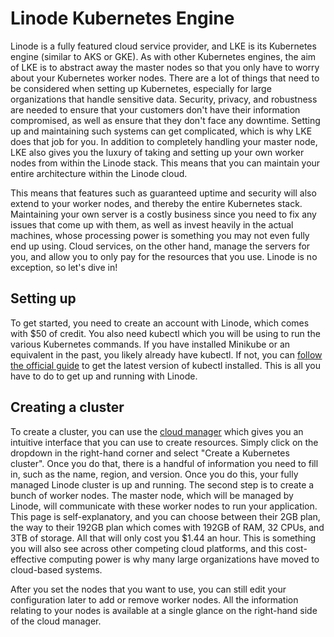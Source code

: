 # Linode Kubernetes Engine

Linode is a fully featured cloud service provider, and LKE is its Kubernetes engine (similar to AKS or GKE). As with other Kubernetes engines, the aim of LKE is to abstract away the master nodes so that you only have to worry about your Kubernetes worker nodes. There are a lot of things that need to be considered when setting up Kubernetes, especially for large organizations that handle sensitive data. Security, privacy, and robustness are needed to ensure that your customers don't have their information compromised, as well as ensure that they don't face any downtime. Setting up and maintaining such systems can get complicated, which is why LKE does that job for you. In addition to completely handling your master node, LKE also gives you the luxury of taking and setting up your own worker nodes from within the Linode stack. This means that you can maintain your entire architecture within the Linode cloud.

This means that features such as guaranteed uptime and security will also extend to your worker nodes, and thereby the entire Kubernetes stack. Maintaining your own server is a costly business since you need to fix any issues that come up with them, as well as invest heavily in the actual machines, whose processing power is something you may not even fully end up using. Cloud services, on the other hand, manage the servers for you, and allow you to only pay for the resources that you use. Linode is no exception, so let's dive in!

## Setting up

To get started, you need to create an account with Linode, which comes with $50 of credit. You also need kubectl which you will be using to run the various Kubernetes commands. If you have installed Minikube or an equivalent in the past, you likely already have kubectl. If not, you can [follow the official guide](https://kubernetes.io/docs/tasks/tools/#install-kubectl-on-windows) to get the latest version of kubectl installed. This is all you have to do to get up and running with Linode.

## Creating a cluster

To create a cluster, you can use the [cloud manager](https://cloud.linode.com/) which gives you an intuitive interface that you can use to create resources. Simply click on the dropdown in the right-hand corner and select "Create a Kubernetes cluster". Once you do that, there is a handful of information you need to fill in, such as the name, region, and version. Once you do this, your fully managed Linode cluster is up and running. The second step is to create a bunch of worker nodes. The master node, which will be managed by Linode, will communicate with these worker nodes to run your application. This page is self-explanatory, and you can choose between their 2GB plan, the way to their 192GB plan which comes with 192GB of RAM, 32 CPUs, and 3TB of storage. All that will only cost you $1.44 an hour. This is something you will also see across other competing cloud platforms, and this cost-effective computing power is why many large organizations have moved to cloud-based systems.

After you set the nodes that you want to use, you can still edit your configuration later to add or remove worker nodes. All the information relating to your nodes is available at a single glance on the right-hand side of the cloud manager. 